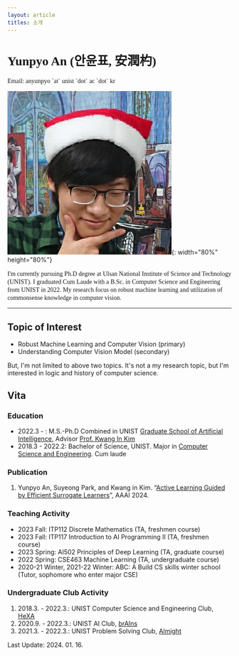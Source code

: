 ```yaml
---
layout: article
titles: 소개
---
```


<h1>
<span style="font-family: 'Sanchez'!important;">Yunpyo An (안윤표, 安潤杓)</span>
</h1>

<span style="font-family: 'Sanchez'!important;">
Email: anyunpyo `at` unist `dot` ac `dot` kr
</span>

<div class="grid-container">
<div class="grid grid--p-3">
<div class="cell cell--12 cell--md-10 cell--lg-4 cell--center" markdown="1">

![Profile](/assets/images/YunpyoAn_profile.jpg){: width="80%" height="80%"} 

</div>
<div class="cell cell--12 cell--md-10 cell--lg-8" markdown="1">

<span style="font-family: 'Sanchez'!important;">
I'm currently pursuing Ph.D degree at Ulsan National Institute of Science and Technology (UNIST). I graduated Cum Laude with a B.Sc. in Computer Science and Engineering from UNIST in 2022. My research focus on robust machine learning and utilization of commonsense knowledge in computer vision. 
</span>

</div>
</div>
</div>

---

## Topic of Interest

- Robust Machine Learning and Computer Vision (primary)
- Understanding Computer Vision Model (secondary)

But, I'm not limited to above two topics. It's not a my research topic, but I'm interested in logic and history of computer science.

## Vita

### Education

- 2022.3 - : M.S.-Ph.D Combined in UNIST [Graduate School of Artificial Intelligence](https://aigs.unist.ac.kr/web/index.php), Advisor [Prof. Kwang In Kim](https://sites.google.com/view/kimki)
- 2018.3 - 2022.2: Bachelor of Science, UNIST. Major in [Computer Science and Engineering](https://cse.unist.ac.kr). Cum laude

### Publication

1. Yunpyo An, Suyeong Park, and Kwang in Kim. “[Active Learning Guided by Efficient Surrogate Learners](https://arxiv.org/abs/2301.02761)”, AAAI 2024.

### Teaching Activity

- 2023 Fall: ITP112 Discrete Mathematics (TA, freshmen course)
- 2023 Fall: ITP117 Introduction to AI Programming Ⅱ (TA, freshmen course)
- 2023 Spring: AI502 Principles of Deep Learning (TA, graduate course)
- 2022 Spring: CSE463 Machine Learning (TA, undergraduate course)
- 2020-21 Winter, 2021-22 Winter: ABC: A Build CS skills winter school (Tutor, sophomore who enter major CSE)

### Undergraduate Club Activity

1. 2018.3. - 2022.3.: UNIST Computer Science and Engineering Club, [HeXA](http://www.hexa.pro)
2. 2020.9. - 2022.3.: UNIST AI Club, [brAIns](https://unist-brains.github.io)
3. 2021.3. - 2022.3.: UNIST Problem Solving Club, [Almight](https://unist-almight.github.io)

Last Update: 2024. 01. 16.